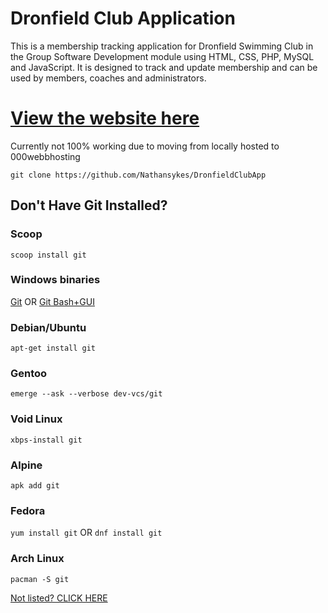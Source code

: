 # Dronfield Club Application

This is a membership tracking application for Dronfield Swimming Club in the Group Software Development module using HTML, CSS, PHP, MySQL and JavaScript. It is designed to track and update membership and can be used by members, coaches and administrators.

# [View the website here](https://swimmingclubdemo.000webhostapp.com/)
Currently not 100% working due to moving from locally hosted to 000webbhosting

`git clone https://github.com/Nathansykes/DronfieldClubApp`

## Don't Have Git Installed?
### Scoop
`scoop install git`

### Windows binaries
[Git](https://git-scm.com/download/win) OR 
[Git Bash+GUI](https://gitforwindows.org)

### Debian/Ubuntu
`apt-get install git`

### Gentoo
`emerge --ask --verbose dev-vcs/git`

### Void Linux
`xbps-install git`

### Alpine
`apk add git`

### Fedora
`yum install git`
OR
`dnf install git` 

### Arch Linux
`pacman -S git`

[Not listed? CLICK HERE](https://git-scm.com/download/linux)
